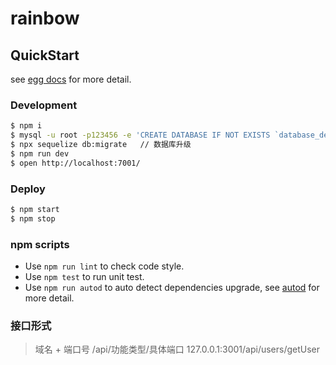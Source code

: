 # rainbow



## QuickStart

<!-- add docs here for user -->

see [egg docs][egg] for more detail.

### Development

```bash
$ npm i
$ mysql -u root -p123456 -e 'CREATE DATABASE IF NOT EXISTS `database_development`;' // create database
$ npx sequelize db:migrate   // 数据库升级
$ npm run dev
$ open http://localhost:7001/
```

### Deploy

```bash
$ npm start
$ npm stop
```

### npm scripts

- Use `npm run lint` to check code style.
- Use `npm test` to run unit test.
- Use `npm run autod` to auto detect dependencies upgrade, see [autod](https://www.npmjs.com/package/autod) for more detail.


[egg]: https://eggjs.org


### 接口形式

> 域名 + 端口号 /api/功能类型/具体端口 127.0.0.1:3001/api/users/getUser

